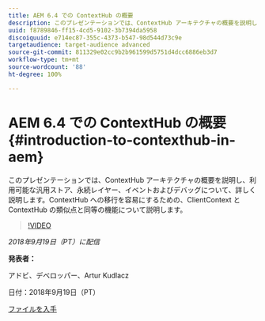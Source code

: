```yaml
---
title: AEM 6.4 での ContextHub の概要
description: このプレゼンテーションでは、ContextHub アーキテクチャの概要を説明し、利用可能な汎用ストア、永続レイヤー、イベントおよびデバッグについて、詳しく説明します。ContextHub への移行を容易にするための、ClientContext と ContextHub の類似点と同等の機能について説明します。
uuid: f8789846-ff15-4cd5-9102-3b7394da5958
discoiquuid: e714ec87-355c-4373-b547-98d544d73c9e
targetaudience: target-audience advanced
source-git-commit: 811329e02cc9b2b961599d5751d4dcc6886eb3d7
workflow-type: tm+mt
source-wordcount: '88'
ht-degree: 100%

---
```



# AEM 6.4 での ContextHub の概要{#introduction-to-contexthub-in-aem}

このプレゼンテーションでは、ContextHub アーキテクチャの概要を説明し、利用可能な汎用ストア、永続レイヤー、イベントおよびデバッグについて、詳しく説明します。ContextHub への移行を容易にするための、ClientContext と ContextHub の類似点と同等の機能について説明します。

>[!VIDEO](https://video.tv.adobe.com/v/23839/?quality=9)

*2018年9月19日（PT）に配信*

**発表者：**

アドビ、デベロッパー、Artur Kudlacz

日付：2018年9月19日（PT）

[ファイルを入手](assets/gems-session-introduction-to-contexthub-in-aem-64.pdf)

<!--
[Get back to the Overview](https://helpx.adobe.com/experience-manager/kt/eseminars/gems/aem-index.html)
-->
